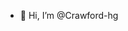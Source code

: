 - 👋 Hi, I’m @Crawford-hg


<!---
Crawford-hg/Crawford-hg is a ✨ special ✨ repository because its `README.md` (this file) appears on your GitHub profile.
You can click the Preview link to take a look at your changes.
--->
